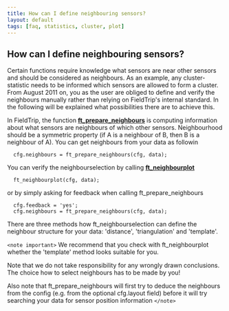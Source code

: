 ```yaml
---
title: How can I define neighbouring sensors?
layout: default
tags: [faq, statistics, cluster, plot]
---
```


## How can I define neighbouring sensors?

Certain functions require knowledge what sensors are near other sensors and should be considered as neighbours. As an example, any cluster-statistic needs to be informed which sensors are allowed to form a cluster. From August 2011 on, you as the user are obliged to define and verify the neighbours manually rather than relying on FieldTrip's internal standard. In the following will be explained what possibilities there are to achieve this.

In FieldTrip, the function **[ft_prepare_neighbours](/reference/ft_prepare_neighbours)** is computing information about what sensors are neighbours of which other sensors. Neighbourhood should be a symmetric property (if A is a neighbour of B, then B is a neighbour of A). You can get neighbours from your data as followin

	  cfg.neighbours = ft_prepare_neighbours(cfg, data);

You can verify the neighbourselection by calling **[ft_neighbourplot](/reference/ft_neighbourplot)**

	  ft_neighbourplot(cfg, data);

or by simply asking for feedback when calling ft_prepare_neighbours

	  cfg.feedback = 'yes';
	  cfg.neighbours = ft_prepare_neighbours(cfg, data);

    
There are three methods how ft_neighbourselection can define the neighbour structure for your data: 'distance', 'triangulation' and 'template'. 

`<note important>`
We recommend that you check with ft_neighbourplot whether the 'template' method looks suitable for you. 

Note that we do not take responsibility for any wrongly drawn conclusions. The choice how to select neighbours has to be made by you!

Also note that ft_prepare_neighbours will first try to deduce the neighbours from the config (e.g. from the optional cfg.layout field) before it will try searching your data for sensor position information
`</note>`
